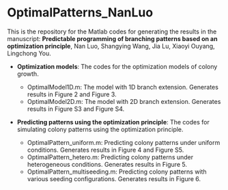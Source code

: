 # OptimalPatterns_NanLuo

This is the repository for the Matlab codes for generating the results in the manuscript:
**Predictable programming of branching patterns based on an optimization principle**, 
Nan Luo, Shangying Wang, Jia Lu, Xiaoyi Ouyang, Lingchong You.

* **Optimization models**: 
  The codes for the optimization models of colony growth.
  * OptimalModel1D.m: The model with 1D branch extension. Generates results in Figure 2 and Figure 3.
  * OptimalModel2D.m: The model with 2D branch extension. Generates results in Figure S3 and Figure S4.
  
* **Predicting patterns using the optimization principle**: 
  The codes for simulating colony patterns using the optimization principle.  
  * OptimalPattern_uniform.m: Predicting colony patterns under uniform conditions. Generates results in Figure 4 and Figure S5.  
  * OptimalPattern_hetero.m: Predicting colony patterns under heterogeneous conditions. Generates results in Figure 5.  
  * OptimalPattern_multiseeding.m: Predicting colony patterns with various seeding configurations. Generates results in Figure 6.
